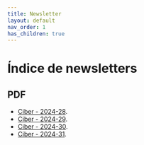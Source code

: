 ```yaml
---
title: Newsletter
layout: default
nav_order: 1
has_children: true
---
```


# Índice de newsletters

## PDF

- [Ciber - 2024-28](/ciber/newsletter/pdfs/Newsletter-semana-2024-28.pdf).
- [Ciber - 2024-29](/ciber/newsletter/pdfs/Newsletter-semana-2024-29.pdf).
- [Ciber - 2024-30](/ciber/newsletter/pdfs/Newsletter-semana-2024-30.pdf).
- [Ciber - 2024-31](/ciber/newsletter/pdfs/Newsletter-semana-2024-31.pdf).


